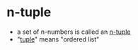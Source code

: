 # n-tuple
- a set of n-numbers is called an [n-tuple](n-tuple)
- "[tuple](tuple)" means "ordered list"
